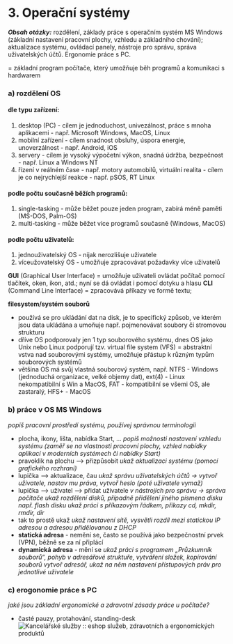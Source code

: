 # 3. Operační systémy

***Obsah otázky:*** rozdělení, základy práce s operačním systém MS Windows (základní nastavení pracovní  plochy, vzhledu a základního chování); aktualizace systému, ovládací panely, nástroje pro správu, správa  uživatelských účtů. Ergonomie práce s PC. 


= základní program počítače, který umožňuje běh programů a komunikaci s hardwarem

### a) rozdělení OS
#### dle typu zařízení:
1. desktop (PC) - cílem je jednoduchost, univezálnost, práce s mnoha aplikacemi - např. Microsoft Windows, MacOS, Linux
2. mobilní zařízení - cílem snadnost obsluhy, úspora energie, unoverzálnost - např. Android, iOS
3. servery - cílem je vysoký výpočetní výkon, snadná údržba, bezpečnost - např. Linux a Windows NT
4. řízení v reálném čase - např. motory automobilů, virtuální realita - cílem je co nejrychlejší reakce - např. pSOS, RT Linux

#### podle počtu současně běžích programů:
1. single-tasking - může běžet pouze jeden program, zabírá méně paměti (MS-DOS, Palm-OS)
2. multi-tasking - může běžet více programů současně (Windows, MacOS)

#### podle počtu uživatelů:
1. jednouživatelský OS - nijak nerozlišuje uživatele
2. víceužovatelský OS - umožňuje zpracovávat požadavky více uživatelů

**GUI** (Graphical User Interface) = umožňuje uživateli ovládat počítač pomocí tlačítek, oken, ikon, atd.; nyní se dá ovládat i pomocí dotyku a hlasu
**CLI** (Command Line Interface) = zpracovává příkazy ve formě textu;

**filesystem/systém souborů** 
- používá se pro ukládání dat na disk, je to specifický způsob, ve kterém jsou data ukládána a umoňuje např. pojmenovávat soubory či stromovou strukturu
- dříve OS podporovaly jen 1 typ souborového systému, dnes OS jako Unix nebo Linux podporují tzv. virtual file system (VFS) = abstraktní vstva nad souborovými systémy, umožňuje přástup k různým typům souborových systémů
- většina OS má svůj vlastná souborový systém, např. NTFS - Windows (jednoduchá organizace, velké objemy dat), ext(4) - Linux nekompatibilní s Win a MacOS, FAT - kompatibilní se všemi OS, ale zastaralý, HFS+ - MacOS

### b) práce v OS MS Windows
*popiš pracovní prostředí systému, používej správnou terminologii*
- plocha, ikony, lišta, nabídka Start, ...
*popiš možnosti nastavení vzhledu systému (zaměř se na vlastnosti pracovní plochy, vzhled nabídky aplikací v moderních systémech či nabídky Start)*
- pravoklik na plochu --> přizpůsobit
*ukaž aktualizaci systému (pomocí grafického rozhraní)*
- lupička --> aktualizace, čau
*ukaž správu uživatelských účtů -> vytvoř uživatele, nastav mu práva, vytvoř heslo (poté uživatele vymaž)*
- lupička --> uživatel --> přidat uživatele
*v nástrojích pro správu -> správa počítače ukaž rozdělení disků, případně přidělení jiného písmena disku např. flash disku*
*ukaž práci s příkazovým řádkem, příkazy cd, mkdir, rmdir, dir*
- tak to prostě ukaž
*ukaž nastavení sítě, vysvětli rozdíl mezi statickou IP adresou a adresou přidělovanou z DHCP*
- **statická adresa** - nemění se, často se používá jako bezpečnostní prvek (VPN), běžně se za ní připlácí
- **dynamická adresa** - mění se
*ukaž práci s programem „Průzkumník souborů“, pohyb v adresářové struktuře, vytváření složek, kopírování souborů*
*vytvoř adresář, ukaž na něm nastavení přístupových práv pro jednotlivé uživatele*

### c) erogonomie práce s PC
*jaké jsou základní ergonomické a zdravotní zásady práce u počítače?*
- časté pauzy, protahování, standing-desk
![Kancelářské služby :: eshop služeb, zdravotních a ergonomických produktů](https://www.kancelarske-sluzby.cz/fotky80706/fotos/clanky/ergonomicka-poloha-spravne-sezeni.png)